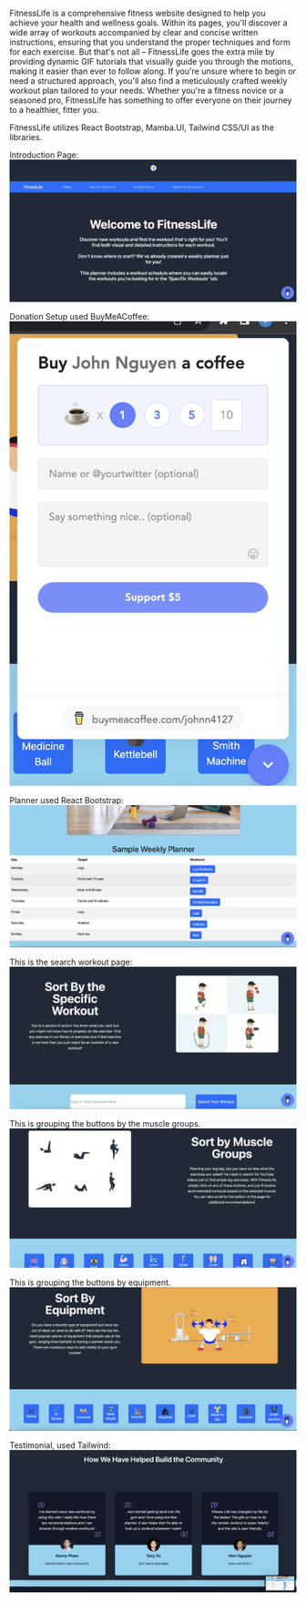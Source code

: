 FitnessLife is a comprehensive fitness website designed to help you achieve your health and wellness goals. Within its pages, you'll discover a wide array of workouts accompanied by clear and concise written instructions, ensuring that you understand the proper techniques and form for each exercise. But that's not all – FitnessLife goes the extra mile by providing dynamic GIF tutorials that visually guide you through the motions, making it easier than ever to follow along. If you're unsure where to begin or need a structured approach, you'll also find a meticulously crafted weekly workout plan tailored to your needs. Whether you're a fitness novice or a seasoned pro, FitnessLife has something to offer everyone on their journey to a healthier, fitter you.

FitnessLife utilizes React Bootstrap, Mamba.UI, Tailwind CSS/UI as the libraries. 

Introduction Page:
![readMePics](./src/assets/readMePics/Introduction.png)


Donation Setup used BuyMeACoffee:
![readMePics](./src/assets/readMePics/BuyMeCoffee.png)

Planner used React Bootstrap:
![readMePics](./src/assets/readMePics/Planner.png)


This is the search workout page:
![readMePics](./src/assets/readMePics/Specific.png)


This is grouping the buttons by the muscle groups.
![readMePics](./src/assets/readMePics/MuscleGroups.png)


This is grouping the buttons by equipment.
![readMePics](./src/assets/readMePics/Equipment.png)


Testimonial, used Tailwind:
![readMePics](./src/assets/readMePics/Testimonial.png)